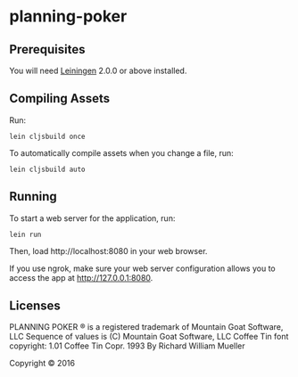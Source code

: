 # planning-poker

## Prerequisites

You will need [Leiningen][] 2.0.0 or above installed.

[leiningen]: https://github.com/technomancy/leiningen

## Compiling Assets
Run:

    lein cljsbuild once

To automatically compile assets when you change a file, run:

    lein cljsbuild auto


## Running

To start a web server for the application, run:

    lein run

Then, load http://localhost:8080 in your web browser.

If you use ngrok, make sure your web server configuration allows you to access the app at http://127.0.0.1:8080.

## Licenses
PLANNING POKER ® is a registered trademark of Mountain Goat Software, LLC
Sequence of values is (C) Mountain Goat Software, LLC
Coffee Tin font copyright: 1.01 Coffee Tin Copr. 1993 By Richard William Mueller

Copyright © 2016
